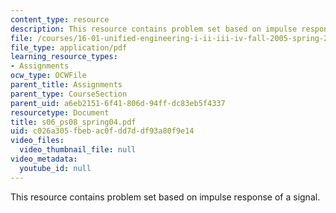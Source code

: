 ```yaml
---
content_type: resource
description: This resource contains problem set based on impulse response of a signal.
file: /courses/16-01-unified-engineering-i-ii-iii-iv-fall-2005-spring-2006/c026a305fbebac0fdd7ddf93a80f9e14_s06_ps08_spring04.pdf
file_type: application/pdf
learning_resource_types:
- Assignments
ocw_type: OCWFile
parent_title: Assignments
parent_type: CourseSection
parent_uid: a6eb2151-6f41-806d-94ff-dc83eb5f4337
resourcetype: Document
title: s06_ps08_spring04.pdf
uid: c026a305-fbeb-ac0f-dd7d-df93a80f9e14
video_files:
  video_thumbnail_file: null
video_metadata:
  youtube_id: null
---
```

This resource contains problem set based on impulse response of a signal.